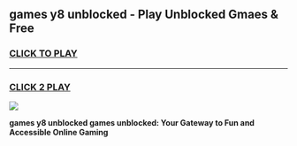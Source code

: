 
## games y8 unblocked - Play Unblocked Gmaes & Free
<h3>
<a href="https://premium.freeplayer.one?title=games_y8_unblocked&ref=20F">CLICK TO PLAY</a></h3>
<hr>

<h3>
<a href="https://premium.freeplayer.one?title=games_y8_unblocked&ref=20F">CLICK 2 PLAY</a>
  
</h3>

<a href="https://premium.freeplayer.one?title=games_y8_unblocked&ref=20F/"><img src="https://clearcache.store/games.png"></a>


**games y8 unblocked games unblocked: Your Gateway to Fun and Accessible Online Gaming**
